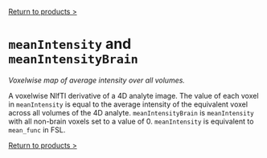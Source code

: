 [Return to products >](https://pipedocs.github.io/products)

# `meanIntensity` and `meanIntensityBrain`

_Voxelwise map of average intensity over all volumes._

A voxelwise NIfTI derivative of a 4D analyte image. The value of each voxel in `meanIntensity` is equal to the average intensity of the equivalent voxel across all volumes of the 4D analyte. `meanIntensityBrain` is `meanIntensity` with all non-brain voxels set to a value of 0. `meanIntensity` is equivalent to `mean_func` in FSL.

[Return to products >](https://pipedocs.github.io/products)
